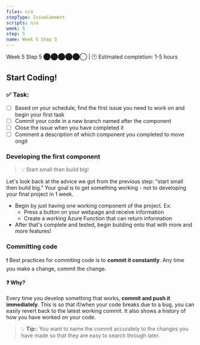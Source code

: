 ```yaml
---
files: n/a
stepType: IssueComment
scripts: n/a
week: 5
step: 5
name: Week 5 Step 5
---
```

Week 5 Step 5 ⬤⬤⬤⬤⬤◯ | 🕐 Estimated completion: 1-5 hours

## Start Coding!

### ✅  Task:

- [ ] Based on your schedule, find the first issue you need to work on and begin your first task
- [ ] Commit your code in a new branch named after the component
- [ ] Close the issue when you have completed it
- [ ] Comment a description of which component you completed to move ongit 

### Developing the first component

> :bulb: Start small then build big!

Let's look back at the advice we got from the previous step: "start small then build big." Your goal is to get something working - not to developing your final project in 1 week.
* Begin by just having one working component of the project. Ex:
  * Press a button on your webpage and receive information
  * Create a working Azure Function that can return information
* After that's complete and tested, begin building onto that with more and more features!

### Committing code

:exclamation: Best practices for commiting code is to **commit it constantly**. Any time you make a change, commit the change.

#### :question: Why?
Every time you develop something that works, **commit and push it immediately**. This is so that if/when your code breaks due to a bug, you can easily revert back to the latest working commit. It also shows a history of how you have worked on your code.

> :bulb: **Tip:**: You want to name the commit accurately to the changes you have made so that they are easy to search through later.
